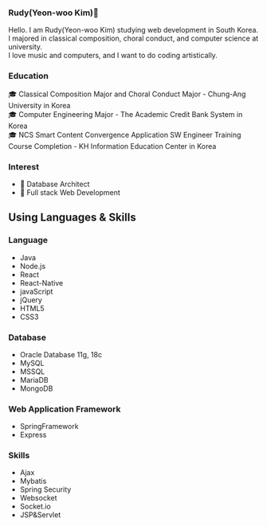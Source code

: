 ### Rudy(Yeon-woo Kim)👋

Hello. I am Rudy(Yeon-woo Kim) studying web development in South Korea.     
I majored in classical composition, choral conduct, and computer science at university.     
I love music and computers, and I want to do coding artistically.    

### Education

🎓 Classical Composition Major and Choral Conduct Major - Chung-Ang University in Korea     
🎓 Computer Engineering Major - The Academic Credit Bank System in Korea    
🎓 NCS Smart Content Convergence Application SW Engineer Training Course Completion - KH Information Education Center in Korea    

### Interest
* 🌱 Database Architect
* 🌱 Full stack Web Development

## Using Languages & Skills
### Language
* Java
* Node.js
* React
* React-Native
* javaScript
* jQuery
* HTML5
* CSS3

### Database
* Oracle Database 11g, 18c
* MySQL
* MSSQL
* MariaDB
* MongoDB

### Web Application Framework
* SpringFramework
* Express

### Skills
* Ajax
* Mybatis
* Spring Security
* Websocket
* Socket.io
* JSP&Servlet

<!--
**ehdqkd616/ehdqkd616** is a ✨ _special_ ✨ repository because its `README.md` (this file) appears on your GitHub profile.

Here are some ideas to get you started:

- 🔭 I’m currently working on ...
- 🌱 I’m currently learning ...
- 👯 I’m looking to collaborate on ...
- 🤔 I’m looking for help with ...
- 💬 Ask me about ...
- 📫 How to reach me: ...
- 😄 Pronouns: ...
- ⚡ Fun fact: ...
-->
